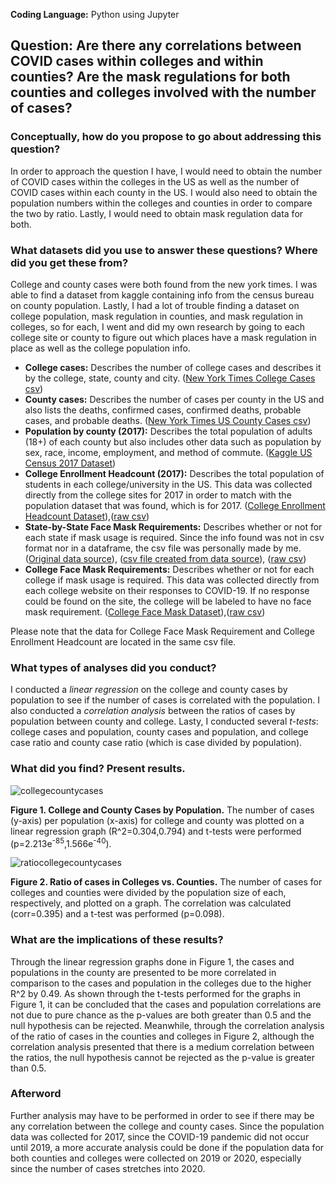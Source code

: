 **Coding Language:** Python using Jupyter

## Question: Are there any correlations between COVID cases within colleges and within counties? Are the mask regulations for both counties and colleges involved with the number of cases?

### Conceptually, how do you propose to go about addressing this question?

In order to approach the question I have, I would need to obtain the number of COVID cases within the colleges in the US as well as the number of COVID cases within each county in the US. I would also need to obtain the population numbers within the colleges and counties in order to compare the two by ratio. Lastly, I would need to obtain mask regulation data for both.

### What datasets did you use to answer these questions? Where did you get these from?

College and county cases were both found from the new york times. I was able to find a dataset from kaggle containing info from the census bureau on county population. Lastly, I had a lot of trouble finding a dataset on college population, mask regulation in counties, and mask regulation in colleges, so for each, I went and did my own research by going to each college site or county to figure out which places have a mask regulation in place as well as the college population info.
- **College cases:** Describes the number of college cases and describes it by the college, state, county and city. ([New York Times College Cases csv](https://raw.githubusercontent.com/nytimes/covid-19-data/master/colleges/colleges.csv))
- **County cases:** Describes the number of cases per county in the US and also lists the deaths, confirmed cases, confirmed deaths, probable cases, and probable deaths. ([New York Times US County Cases csv](https://raw.githubusercontent.com/nytimes/covid-19-data/master/live/us-counties.csv))
- **Population by county (2017):** Describes the total population of adults (18+) of each county but also includes other data such as population by sex, race, income, employment, and method of commute. ([Kaggle US Census 2017 Dataset](https://www.kaggle.com/muonneutrino/us-census-demographic-data?select=acs2017_county_data.csv))
- **College Enrollment Headcount (2017):** Describes the total population of students in each college/university in the US. This data was collected directly from the college sites for 2017 in order to match with the population dataset that was found, which is for 2017. ([College Enrollment Headcount Dataset](https://github.com/jlam01/jlam01-bio/blob/main/collegepop.csv)),([raw csv]())
- **State-by-State Face Mask Requirements:** Describes whether or not for each state if mask usage is required. Since the info found was not in csv format nor in a dataframe, the csv file was personally made by me. ([Original data source](https://www.aarp.org/health/healthy-living/info-2020/states-mask-mandates-coronavirus.html)), ([csv file created from data source](https://github.com/jlam01/jlam01-bio/blob/main/maskrequirements.csv)), ([raw csv](https://raw.githubusercontent.com/jlam01/jlam01-bio/main/maskrequirements.csv))
- **College Face Mask Requirements:** Describes whether or not for each college if mask usage is required. This data was collected directly from each college website on their responses to COVID-19. If no response could be found on the site, the college will be labeled to have no face mask requirement. ([College Face Mask Dataset](https://github.com/jlam01/jlam01-bio/blob/main/collegepop.csv)),([raw csv]())

Please note that the data for College Face Mask Requirement and College Enrollment Headcount are located in the same csv file.

### What types of analyses did you conduct?
I conducted a *linear regression* on the college and county cases by population to see if the number of cases is correlated with the population. I also conducted a *correlation analysis* between the ratios of cases by population between county and college. Lasty, I conducted several *t-tests*: college cases and population, county cases and population, and college case ratio and county case ratio (which is case divided by population).

### What did you find? Present results.
![collegecountycases](https://user-images.githubusercontent.com/67992204/97264093-a5736c80-17fa-11eb-9357-33ce63800bce.png)

**Figure 1. College and County Cases by Population.** The number of cases (y-axis) per population (x-axis) for college and county was plotted on a linear regression graph (R^2=0.304,0.794) and t-tests were performed (p=2.213e<sup>-85</sup>,1.566e<sup>-40</sup>).

![ratiocollegecountycases](https://user-images.githubusercontent.com/67992204/97264096-a7d5c680-17fa-11eb-88a7-6c9f43503a53.png)

**Figure 2. Ratio of cases in Colleges vs. Counties.** The number of cases for colleges and counties were divided by the population size of each, respectively, and plotted on a graph. The correlation was calculated (corr=0.395) and a t-test was performed (p=0.098).

### What are the implications of these results?
Through the linear regression graphs done in Figure 1, the cases and populations in the county are presented to be more correlated in comparison to the cases and population in the colleges due to the higher R^2 by 0.49. As shown through the t-tests performed for the graphs in Figure 1, it can be concluded that the cases and population correlations are not due to pure chance as the p-values are both greater than 0.5 and the null hypothesis can be rejected. Meanwhile, through the correlation analysis of the ratio of cases in the counties and colleges in Figure 2, although the correlation analysis presented that there is a medium correlation between the ratios, the null hypothesis cannot be rejected as the p-value is greater than 0.5.

### Afterword
Further analysis may have to be performed in order to see if there may be any correlation between the college and county cases. Since the population data was collected for 2017, since the COVID-19 pandemic did not occur until 2019, a more accurate analysis could be done if the population data for both counties and colleges were collected on 2019 or 2020, especially since the number of cases stretches into 2020.
